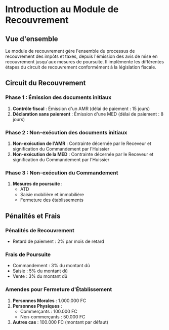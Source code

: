 # Introduction au Module de Recouvrement

## Vue d'ensemble

Le module de recouvrement gère l'ensemble du processus de recouvrement des impôts et taxes, depuis l'émission des avis de mise en recouvrement jusqu'aux mesures de poursuite. Il implémente les différentes étapes du circuit de recouvrement conformément à la législation fiscale.

## Circuit du Recouvrement

### Phase 1 : Émission des documents initiaux

1. **Contrôle fiscal** : Émission d'un AMR (délai de paiement : 15 jours)
2. **Déclaration sans paiement** : Émission d'une MED (délai de paiement : 8 jours)

### Phase 2 : Non-exécution des documents initiaux

1. **Non-exécution de l'AMR** : Contrainte décernée par le Receveur et signification du Commandement par l'Huissier
2. **Non-exécution de la MED** : Contrainte décernée par le Receveur et signification du Commandement par l'Huissier

### Phase 3 : Non-exécution du Commandement

1. **Mesures de poursuite** :
   - ATD
   - Saisie mobilière et immobilière
   - Fermeture des établissements

## Pénalités et Frais

### Pénalités de Recouvrement
- Retard de paiement : 2% par mois de retard

### Frais de Poursuite
- Commandement : 3% du montant dû
- Saisie : 5% du montant dû
- Vente : 3% du montant dû

### Amendes pour Fermeture d'Établissement
1. **Personnes Morales** : 1.000.000 FC
2. **Personnes Physiques** :
   - Commerçants : 100.000 FC
   - Non-commerçants : 50.000 FC
3. **Autres cas** : 100.000 FC (montant par défaut)
